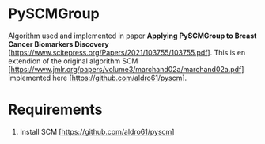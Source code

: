 # PySCMGroup
Algorithm used and implemented in paper **Applying PySCMGroup to Breast Cancer Biomarkers Discovery** [https://www.scitepress.org/Papers/2021/103755/103755.pdf].
This is en extendion of the original algorithm SCM [https://www.jmlr.org/papers/volume3/marchand02a/marchand02a.pdf] implemented here [https://github.com/aldro61/pyscm]. 
# Requirements
1. Install SCM [https://github.com/aldro61/pyscm]